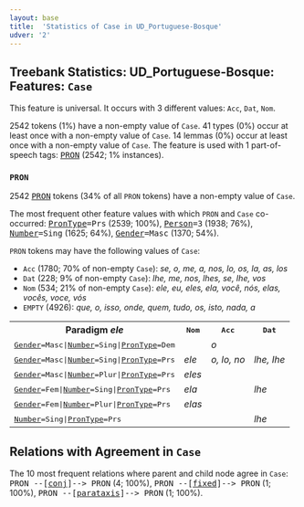 ```yaml
---
layout: base
title:  'Statistics of Case in UD_Portuguese-Bosque'
udver: '2'
---
```


## Treebank Statistics: UD_Portuguese-Bosque: Features: `Case`

This feature is universal.
It occurs with 3 different values: `Acc`, `Dat`, `Nom`.

2542 tokens (1%) have a non-empty value of `Case`.
41 types (0%) occur at least once with a non-empty value of `Case`.
14 lemmas (0%) occur at least once with a non-empty value of `Case`.
The feature is used with 1 part-of-speech tags: <tt><a href="pt_bosque-pos-PRON.html">PRON</a></tt> (2542; 1% instances).

### `PRON`

2542 <tt><a href="pt_bosque-pos-PRON.html">PRON</a></tt> tokens (34% of all `PRON` tokens) have a non-empty value of `Case`.

The most frequent other feature values with which `PRON` and `Case` co-occurred: <tt><a href="pt_bosque-feat-PronType.html">PronType</a></tt><tt>=Prs</tt> (2539; 100%), <tt><a href="pt_bosque-feat-Person.html">Person</a></tt><tt>=3</tt> (1938; 76%), <tt><a href="pt_bosque-feat-Number.html">Number</a></tt><tt>=Sing</tt> (1625; 64%), <tt><a href="pt_bosque-feat-Gender.html">Gender</a></tt><tt>=Masc</tt> (1370; 54%).

`PRON` tokens may have the following values of `Case`:

* `Acc` (1780; 70% of non-empty `Case`): <em>se, o, me, a, nos, lo, os, la, as, los</em>
* `Dat` (228; 9% of non-empty `Case`): <em>lhe, me, nos, lhes, se, Ihe, vos</em>
* `Nom` (534; 21% of non-empty `Case`): <em>ele, eu, eles, ela, você, nós, elas, vocês, voce, vós</em>
* `EMPTY` (4926): <em>que, o, isso, onde, quem, tudo, os, isto, nada, a</em>

<table>
  <tr><th>Paradigm <i>ele</i></th><th><tt>Nom</tt></th><th><tt>Acc</tt></th><th><tt>Dat</tt></th></tr>
  <tr><td><tt><tt><a href="pt_bosque-feat-Gender.html">Gender</a></tt><tt>=Masc</tt>|<tt><a href="pt_bosque-feat-Number.html">Number</a></tt><tt>=Sing</tt>|<tt><a href="pt_bosque-feat-PronType.html">PronType</a></tt><tt>=Dem</tt></tt></td><td></td><td><em>o</em></td><td></td></tr>
  <tr><td><tt><tt><a href="pt_bosque-feat-Gender.html">Gender</a></tt><tt>=Masc</tt>|<tt><a href="pt_bosque-feat-Number.html">Number</a></tt><tt>=Sing</tt>|<tt><a href="pt_bosque-feat-PronType.html">PronType</a></tt><tt>=Prs</tt></tt></td><td><em>ele</em></td><td><em>o, lo, no</em></td><td><em>lhe, Ihe</em></td></tr>
  <tr><td><tt><tt><a href="pt_bosque-feat-Gender.html">Gender</a></tt><tt>=Masc</tt>|<tt><a href="pt_bosque-feat-Number.html">Number</a></tt><tt>=Plur</tt>|<tt><a href="pt_bosque-feat-PronType.html">PronType</a></tt><tt>=Prs</tt></tt></td><td><em>eles</em></td><td></td><td></td></tr>
  <tr><td><tt><tt><a href="pt_bosque-feat-Gender.html">Gender</a></tt><tt>=Fem</tt>|<tt><a href="pt_bosque-feat-Number.html">Number</a></tt><tt>=Sing</tt>|<tt><a href="pt_bosque-feat-PronType.html">PronType</a></tt><tt>=Prs</tt></tt></td><td><em>ela</em></td><td></td><td><em>lhe</em></td></tr>
  <tr><td><tt><tt><a href="pt_bosque-feat-Gender.html">Gender</a></tt><tt>=Fem</tt>|<tt><a href="pt_bosque-feat-Number.html">Number</a></tt><tt>=Plur</tt>|<tt><a href="pt_bosque-feat-PronType.html">PronType</a></tt><tt>=Prs</tt></tt></td><td><em>elas</em></td><td></td><td></td></tr>
  <tr><td><tt><tt><a href="pt_bosque-feat-Number.html">Number</a></tt><tt>=Sing</tt>|<tt><a href="pt_bosque-feat-PronType.html">PronType</a></tt><tt>=Prs</tt></tt></td><td></td><td></td><td><em>lhe</em></td></tr>
</table>

## Relations with Agreement in `Case`

The 10 most frequent relations where parent and child node agree in `Case`:
<tt>PRON --[<tt><a href="pt_bosque-dep-conj.html">conj</a></tt>]--> PRON</tt> (4; 100%),
<tt>PRON --[<tt><a href="pt_bosque-dep-fixed.html">fixed</a></tt>]--> PRON</tt> (1; 100%),
<tt>PRON --[<tt><a href="pt_bosque-dep-parataxis.html">parataxis</a></tt>]--> PRON</tt> (1; 100%).

